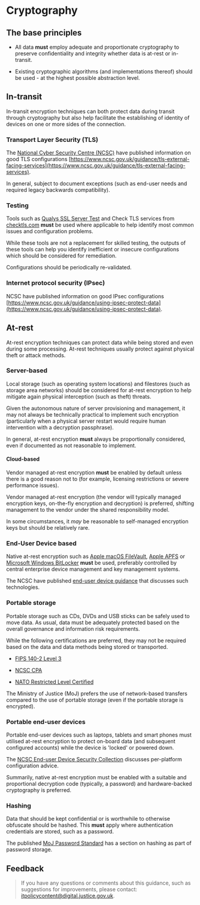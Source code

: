 # Cryptography

## The base principles

-   All data **must** employ adequate and proportionate cryptography to preserve confidentiality and integrity whether data is at-rest or in-transit.

-   Existing cryptographic algorithms \(and implementations thereof\) should be used - at the highest possible abstraction level.


## In-transit

In-transit encryption techniques can both protect data during transit through cryptography but also help facilitate the establishing of identity of devices on one or more sides of the connection.

### Transport Layer Security \(TLS\)

The [National Cyber Security Centre \(NCSC\)](https://www.ncsc.gov.uk/) have published information on good TLS configurations [https://www.ncsc.gov.uk/guidance/tls-external-facing-services](https://www.ncsc.gov.uk/guidance/tls-external-facing-services).

In general, subject to document exceptions \(such as end-user needs and required legacy backwards compatibility\).

### Testing

Tools such as [Qualys SSL Server Test](https://www.ssllabs.com/ssltest/) and Check TLS services from [checktls.com](http://www.checktls.com/index.html) **must** be used where applicable to help identify most common issues and configuration problems.

While these tools are not a replacement for skilled testing, the outputs of these tools can help you identify inefficient or insecure configurations which should be considered for remediation.

Configurations should be periodically re-validated.

### Internet protocol security \(IPsec\)

NCSC have published information on good IPsec configurations [https://www.ncsc.gov.uk/guidance/using-ipsec-protect-data](https://www.ncsc.gov.uk/guidance/using-ipsec-protect-data).

## At-rest

At-rest encryption techniques can protect data while being stored and even during some processing. At-rest techniques usually protect against physical theft or attack methods.

### Server-based

Local storage \(such as operating system locations\) and filestores \(such as storage area networks\) should be considered for at-rest encryption to help mitigate again physical interception \(such as theft\) threats.

Given the autonomous nature of server provisioning and management, it may not always be technically practical to implement such encryption \(particularly when a physical server restart would require human intervention with a decryption passphrase\).

In general, at-rest encryption **must** always be proportionally considered, even if documented as not reasonable to implement.

#### Cloud-based

Vendor managed at-rest encryption **must** be enabled by default unless there is a good reason not to \(for example, licensing restrictions or severe performance issues\).

Vendor managed at-rest encryption \(the vendor will typically managed encryption keys, on-the-fly encryption and decryption\) is preferred, shifting management to the vendor under the shared responsibility model.

In some circumstances, it *may* be reasonable to self-managed encryption keys but should be relatively rare.

### End-User Device based

Native at-rest encryption such as [Apple macOS FileVault](https://en.wikipedia.org/wiki/FileVault), [Apple APFS](https://en.wikipedia.org/wiki/Apple_File_System) or [Microsoft Windows BitLocker](https://en.wikipedia.org/wiki/BitLocker) **must** be used, preferably controlled by central enterprise device management and key management systems.

The NCSC have published [end-user device guidance](https://www.ncsc.gov.uk/index/guidance?f%5B0%5D=field_topics%253Aname%3AEnd%20user%20technology) that discusses such technologies.

### Portable storage

Portable storage such as CDs, DVDs and USB sticks can be safely used to move data. As usual, data must be adequately protected based on the overall governance and information risk requirements.

While the following certifications are preferred, they may not be required based on the data and data methods being stored or transported.

-   [FIPS 140-2 Level 3](https://en.wikipedia.org/wiki/FIPS_140-2)

-   [NCSC CPA](https://www.ncsc.gov.uk/scheme/commercial-product-assurance-cpa)

-   [NATO Restricted Level Certified](https://www.ia.nato.int/NIAPC/)


The Ministry of Justice \(MoJ\) prefers the use of network-based transfers compared to the use of portable storage \(even if the portable storage is encrypted\).

### Portable end-user devices

Portable end-user devices such as laptops, tablets and smart phones must utilised at-rest encryption to protect on-board data \(and subsequent configured accounts\) while the device is 'locked' or powered down.

The [NCSC End-user Device Security Collection](https://www.ncsc.gov.uk/guidance/end-user-device-security) discusses per-platform configuration advice.

Summarily, native at-rest encryption must be enabled with a suitable and proportional decryption code \(typically, a password\) and hardware-backed cryptography is preferred.

### Hashing

Data that should be kept confidential or is worthwhile to otherwise obfuscate should be hashed. This **must** apply where authentication credentials are stored, such as a password.

The published [MoJ Password Standard](https://intranet.justice.gov.uk/guidance/security/it-computer-security/ict-security-policy-framework/password-standard/) has a section on hashing as part of password storage.

## Feedback

> If you have any questions or comments about this guidance, such as suggestions for improvements, please contact: [itpolicycontent@digital.justice.gov.uk](mailto:itpolicycontent@digital.justice.gov.uk).

